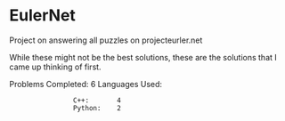 # EulerNet
Project on answering all puzzles on projecteurler.net

While these might not be the best solutions, these are the solutions that I came up thinking of first.

Problems Completed:            6
Languages Used:

                    C++:       4
                    Python:    2
